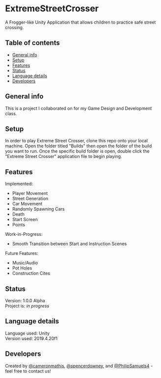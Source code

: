 # ExtremeStreetCrosser

A Frogger-like Unity Application that allows children to practice safe street crossing.

## Table of contents
* [General info](#general-info)
* [Setup](#setup)
* [Features](#features)
* [Status](#status)
* [Language details](#Language-details)
* [Developers](#developers)

## General info
This is a project I collaborated on for my Game Design and Development class.

## Setup
In order to play Extreme Street Crosser, clone this repo onto your local machine. Open the folder titled "Builds" then open the folder of the build you want to run. Once the specific build folder is open, double click the "Extreme Street Crosser" application file to begin playing. <br/>

## Features
Implemented:
* Player Movement
* Street Generation
* Car Movement
* Randomly Spawning Cars
* Death
* Start Screen
* Points

Work-in-Progress:
* Smooth Transition between Start and Instruction Scenes

Future Features:
* Music/Audio
* Pot Holes
* Construction Cites

## Status
Version: 1.0.0 Alpha</br>
Project is: _in progress_

## Language details
Language used: Unity </br>
Version used: 2019.4.20f1

## Developers
Created by [@cameronmathis](https://github.com/cameronmathis/), [@spencerdowney](https://github.com/spencerdowney), and [@PhilipSamuels4](https://github.com/PhilipSamuels4) - feel free to contact us!
